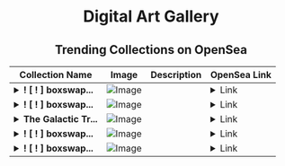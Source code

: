 <div align="center">

# Digital Art Gallery

## Trending Collections on OpenSea

| Collection Name                       | Image                                                                                     | Description                       | OpenSea Link                                                                                          |
|---------------------------------------|-------------------------------------------------------------------------------------------|-----------------------------------|--------------------------------------------------------------------------------------------------------|
| **<details><summary>! [ ! ] boxswap...</summary>! [ ! ] boxswap.net #0525</details>** | ![Image](https://i.seadn.io/s/raw/files/b40fa612886e752ef4bb1ca9ef6d8e42.webp?w=500&auto=format?w=200&auto=format) |  | <details><summary>Link</summary>[! [ ! ] boxswap.net #0525](https://opensea.io/collection/boxswap-net-0525)</details> |
| **<details><summary>! [ ! ] boxswap...</summary>! [ ! ] boxswap.net #0524</details>** | ![Image](https://i.seadn.io/s/raw/files/b81ce10a44f876de2e9834f28f2dbf91.webp?w=500&auto=format?w=200&auto=format) |  | <details><summary>Link</summary>[! [ ! ] boxswap.net #0524](https://opensea.io/collection/boxswap-net-0524)</details> |
| **<details><summary>The Galactic Tr...</summary>The Galactic Travelers</details>** | ![Image](https://i.seadn.io/s/raw/files/ba91a70f55bc3b0291a65404c1dcc579.jpg?w=500&auto=format?w=200&auto=format) |  | <details><summary>Link</summary>[The Galactic Travelers](https://opensea.io/collection/the-galactic-travelers)</details> |
| **<details><summary>! [ ! ] boxswap...</summary>! [ ! ] boxswap.net #0523</details>** | ![Image](https://i.seadn.io/s/raw/files/24c96eca7f1df627e3930c9a274cdf4d.webp?w=500&auto=format?w=200&auto=format) |  | <details><summary>Link</summary>[! [ ! ] boxswap.net #0523](https://opensea.io/collection/boxswap-net-0523)</details> |
| **<details><summary>! [ ! ] boxswap...</summary>! [ ! ] boxswap.net #0522</details>** | ![Image](https://i.seadn.io/s/raw/files/0e0ccec1972eb76d51fc222c1f51db92.webp?w=500&auto=format?w=200&auto=format) |  | <details><summary>Link</summary>[! [ ! ] boxswap.net #0522](https://opensea.io/collection/boxswap-net-0522)</details> |

</div>